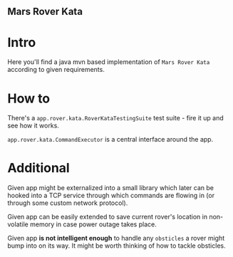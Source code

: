 ## Mars Rover Kata

# Intro

Here you'll find a java mvn based implementation of `Mars Rover Kata` according to given requirements.

# How to

There's a `app.rover.kata.RoverKataTestingSuite` test suite - fire it up and see how it works.

`app.rover.kata.CommandExecutor` is a central interface around the app.

# Additional

Given app might be externalized into a small library which later can be hooked into a TCP service through which commands
are flowing in (or through some custom network protocol).

Given app can be easily extended to save current rover's location in non-volatile memory in case power outage takes
place.

Given app **is not intelligent enough** to handle any `obsticles` a rover might bump into on its way. It might be worth
thinking of how to tackle obsticles.


